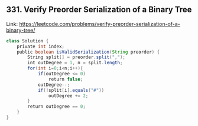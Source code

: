 ## 331. Verify Preorder Serialization of a Binary Tree
Link: https://leetcode.com/problems/verify-preorder-serialization-of-a-binary-tree/

```java
class Solution {
    private int index;
    public boolean isValidSerialization(String preorder) {
        String split[] = preorder.split(",");
        int outDegree = 1, n = split.length;
        for(int i=0;i<n;i++){
            if(outDegree <= 0)
                return false;
            outDegree--;
            if(!split[i].equals("#"))
                outDegree += 2;
        }
        return outDegree == 0;
    }
}
```
